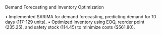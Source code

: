 Demand Forecasting and Inventory Optimization

•	Implemented SARIMA for demand forecasting, predicting demand for 10 days (117-129 units).
•	Optimized inventory using EOQ, reorder point (235.25), and safety stock (114.45) to minimize costs ($561.80).

